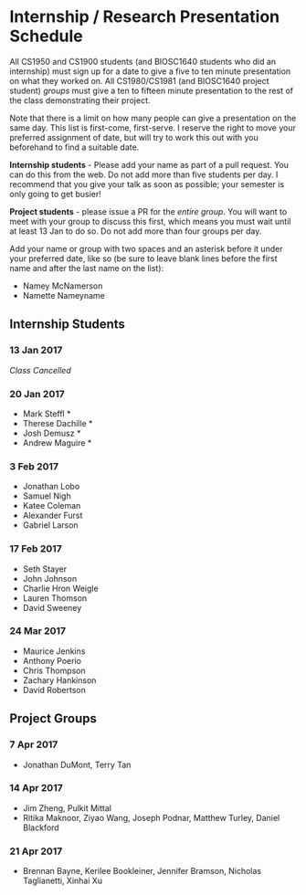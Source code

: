 # Internship / Research Presentation Schedule

All CS1950 and CS1900 students (and BIOSC1640 students who did an internship) must sign up for a date to give a five to ten minute presentation on what they worked on.  All CS1980/CS1981 (and BIOSC1640 project student) _groups_ must give a ten to fifteen minute presentation to the rest of the class demonstrating their project.

Note that there is a limit on how many people can give a presentation on the same day.  This list is first-come, first-serve.  I reserve the right to move your preferred assignment of date, but will try to work this out with you beforehand to find a suitable date.

__Internship students__ - Please add your name as part of a pull request.  You can do this from the web.  Do not add more than five students per day.  I recommend that you give your talk as soon as possible; your semester is only going to get busier!

__Project students__ - please issue a PR for the _entire group_.  You will want to meet with your group to discuss this first, which means you must wait until at least 13 Jan to do so. Do not add more than four groups per day.

Add your name or group with two spaces and an asterisk before it under your preferred date, like so (be sure to leave blank lines before the first name and after the last name on the list):

  * Namey McNamerson
  * Namette Nameyname
  
## Internship Students


### 13 Jan 2017
_Class Cancelled_

### 20 Jan 2017

  * Mark Steffl *
  * Therese Dachille *
  * Josh Demusz *
  * Andrew Maguire *

### 3 Feb 2017

  * Jonathan Lobo
  * Samuel Nigh
  * Katee Coleman
  * Alexander Furst
  * Gabriel Larson

### 17 Feb 2017

  * Seth Stayer
  * John Johnson
  * Charlie Hron Weigle
  * Lauren Thomson
  * David Sweeney

### 24 Mar 2017

  * Maurice Jenkins
  * Anthony Poerio
  * Chris Thompson
  * Zachary Hankinson
  * David Robertson

## Project Groups




### 7 Apr 2017

  * Jonathan DuMont, Terry Tan


###  14 Apr 2017

  * Jim Zheng, Pulkit Mittal
  * Ritika Maknoor, Ziyao Wang, Joseph Podnar, Matthew Turley, Daniel Blackford


### 21 Apr 2017

  * Brennan Bayne, Kerilee Bookleiner, Jennifer Bramson, Nicholas Taglianetti, Xinhai Xu








